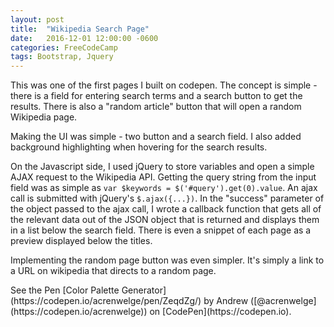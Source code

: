 ```yaml
---
layout: post
title:  "Wikipedia Search Page"
date:   2016-12-01 12:00:00 -0600
categories: FreeCodeCamp
tags: Bootstrap, Jquery
---
```

This was one of the first pages I built on codepen. The concept is simple - there is a
field for entering search terms and a search button to get the results. There is also
a "random article" button that will open a random Wikipedia page.
<!--end excerpt-->

Making the UI was simple - two button and a search field. I also added background
highlighting when hovering for the search results.

On the Javascript side, I used jQuery to store variables and open a simple AJAX
request to the Wikipedia API. Getting the query string from the input field was as simple as
`var $keywords = $('#query').get(0).value`. An ajax call is submitted with
jQuery's `$.ajax({...})`. In the "success" parameter of the object passed to
the ajax call, I wrote a callback function that gets all of the relevant data out of the JSON
object that is returned and displays them in a list below the search field. There is
even a snippet of each page as a preview displayed below the titles.

Implementing the random page button was even simpler. It's simply a link to
a URL on wikipedia that directs to a random page.

<p data-height="500" data-theme-id="0" data-slug-hash="jVYNxY" data-default-tab="result" data-user="acrenwelge" data-embed-version="2" data-pen-title="Wikipedia Search" class="codepen">
  See the Pen [Color Palette Generator](https://codepen.io/acrenwelge/pen/ZeqdZg/) by Andrew ([@acrenwelge](https://codepen.io/acrenwelge)) on [CodePen](https://codepen.io).
</p>
